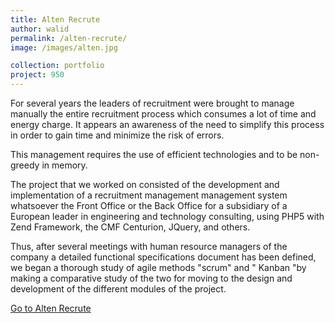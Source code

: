 ```yaml
---
title: Alten Recrute
author: walid
permalink: /alten-recrute/
image: /images/alten.jpg

collection: portfolio
project: 950
---
```


For several years the leaders of recruitment were brought to manage manually the entire recruitment process which consumes a lot of time and energy charge. It appears an awareness of the need to simplify this process in order to gain time and minimize the risk of errors.

This management requires the use of efficient technologies and to be non-greedy in memory.

The project that we worked on consisted of the development and implementation of a recruitment management management system whatsoever the Front Office or the Back Office for a subsidiary of a European leader in engineering and technology consulting,  using PHP5 with Zend Framework, the CMF Centurion, JQuery, and others.

Thus, after several meetings with human resource managers of the company a detailed functional specifications document has been defined, we began a thorough study of agile methods "scrum" and " Kanban "by making a comparative study of the two for moving to the design and development of the different modules of the project.

[Go to Alten Recrute](https://www.altenrecrute.fr/)
